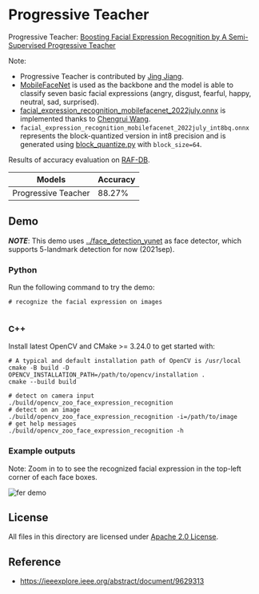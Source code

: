
# Progressive Teacher

Progressive Teacher: [Boosting Facial Expression Recognition by A Semi-Supervised Progressive Teacher](https://scholar.google.com/citations?view_op=view_citation&hl=zh-CN&user=OCwcfAwAAAAJ&citation_for_view=OCwcfAwAAAAJ:u5HHmVD_uO8C)

Note:
- Progressive Teacher is contributed by [Jing Jiang](https://scholar.google.com/citations?user=OCwcfAwAAAAJ&hl=zh-CN).
-  [MobileFaceNet](https://link.springer.com/chapter/10.1007/978-3-319-97909-0_46) is used as the backbone and the model is able to classify seven basic facial expressions (angry, disgust, fearful, happy, neutral, sad, surprised).
- [facial_expression_recognition_mobilefacenet_2022july.onnx](https://github.com/opencv/opencv_zoo/raw/master/models/facial_expression_recognition/facial_expression_recognition_mobilefacenet_2022july.onnx) is implemented thanks to [Chengrui Wang](https://github.com/crywang).
- `facial_expression_recognition_mobilefacenet_2022july_int8bq.onnx` represents the block-quantized version in int8 precision and is generated using [block_quantize.py](../../tools/quantize/block_quantize.py) with `block_size=64`.

Results of accuracy evaluation on [RAF-DB](http://whdeng.cn/RAF/model1.html).

| Models      | Accuracy | 
|-------------|----------|
| Progressive Teacher       | 88.27%  |


## Demo

***NOTE***: This demo uses [../face_detection_yunet](../face_detection_yunet) as face detector, which supports 5-landmark detection for now (2021sep).

### Python
Run the following command to try the demo:
```shell
# recognize the facial expression on images
 
```

### C++

Install latest OpenCV and CMake >= 3.24.0 to get started with:

```shell
# A typical and default installation path of OpenCV is /usr/local
cmake -B build -D OPENCV_INSTALLATION_PATH=/path/to/opencv/installation .
cmake --build build

# detect on camera input
./build/opencv_zoo_face_expression_recognition
# detect on an image
./build/opencv_zoo_face_expression_recognition -i=/path/to/image
# get help messages
./build/opencv_zoo_face_expression_recognition -h
```

### Example outputs

Note: Zoom in to to see the recognized facial expression in the top-left corner of each face boxes.

![fer demo](./example_outputs/selfie.jpg)

## License

All files in this directory are licensed under [Apache 2.0 License](./LICENSE).

## Reference

- https://ieeexplore.ieee.org/abstract/document/9629313
